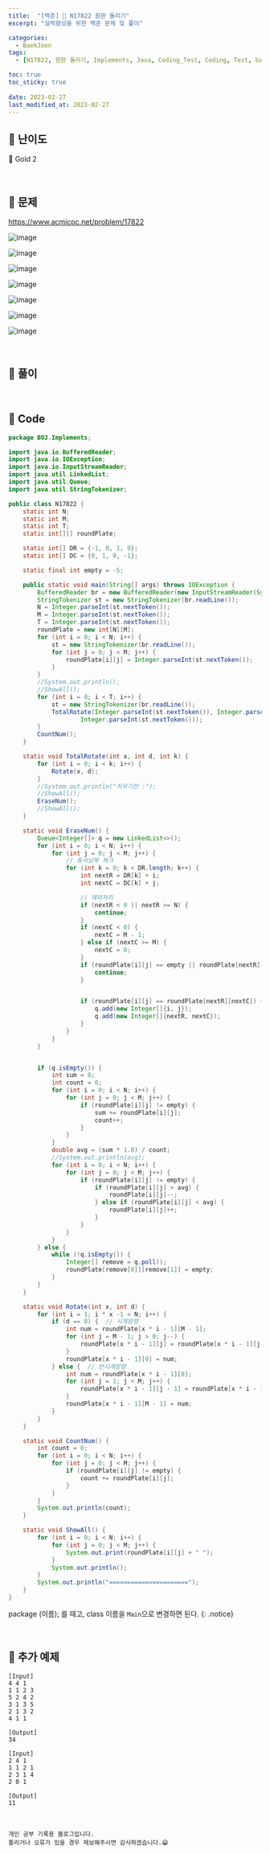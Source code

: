 ```yaml
---
title:  "[백준] 🥇 N17822 원판 돌리기"
excerpt: "실력향상을 위한 백준 문제 및 풀이"

categories:
  - BaekJoon
tags:
  - [N17822, 원판 돌리기, Implements, Java, Coding_Test, Coding, Test, baekJoon, 백준]

toc: true
toc_sticky: true
 
date: 2023-02-27
last_modified_at: 2023-02-27
---
```


## 📌 난이도

  🥇 Gold 2

<br>

## 📌 문제

<https://www.acmicpc.net/problem/17822>

![image](https://user-images.githubusercontent.com/37824506/221543705-808e41a6-1def-4818-b0b0-767fd749ab09.png)

![image](https://user-images.githubusercontent.com/37824506/221543781-a8e86999-4b4a-4e99-8126-0155079e0789.png)

![image](https://user-images.githubusercontent.com/37824506/221543824-c9205dbb-ea53-41fe-8c37-729b07c2d92c.png)

![image](https://user-images.githubusercontent.com/37824506/221543877-c9c89a07-a68c-4bdb-b144-53e6c3fcf76c.png)

![image](https://user-images.githubusercontent.com/37824506/221543937-0bdaee98-2118-4403-9835-d4a7d1ae5a55.png)

![image](https://user-images.githubusercontent.com/37824506/221543979-424a7c5e-59e4-4a09-b398-0801fc3d3576.png)

![image](https://user-images.githubusercontent.com/37824506/221544050-bca2c36f-a276-4e2d-8172-90e0c820ffad.png)




<br>

## 📌 풀이




<br>

## 📌 Code

```java
package BOJ.Implements;

import java.io.BufferedReader;
import java.io.IOException;
import java.io.InputStreamReader;
import java.util.LinkedList;
import java.util.Queue;
import java.util.StringTokenizer;

public class N17822 {
    static int N;
    static int M;
    static int T;
    static int[][] roundPlate;

    static int[] DR = {-1, 0, 1, 0};
    static int[] DC = {0, 1, 0, -1};

    static final int empty = -5;

    public static void main(String[] args) throws IOException {
        BufferedReader br = new BufferedReader(new InputStreamReader(System.in));
        StringTokenizer st = new StringTokenizer(br.readLine());
        N = Integer.parseInt(st.nextToken());
        M = Integer.parseInt(st.nextToken());
        T = Integer.parseInt(st.nextToken());
        roundPlate = new int[N][M];
        for (int i = 0; i < N; i++) {
            st = new StringTokenizer(br.readLine());
            for (int j = 0; j < M; j++) {
                roundPlate[i][j] = Integer.parseInt(st.nextToken());
            }
        }
        //System.out.println();
        //ShowAll();
        for (int i = 0; i < T; i++) {
            st = new StringTokenizer(br.readLine());
            TotalRotate(Integer.parseInt(st.nextToken()), Integer.parseInt(st.nextToken()),
                    Integer.parseInt(st.nextToken()));
        }
        CountNum();
    }

    static void TotalRotate(int x, int d, int k) {
        for (int i = 0; i < k; i++) {
            Rotate(x, d);
        }
        //System.out.println("지우기전 :");
        //ShowAll();
        EraseNum();
        //ShowAll();
    }

    static void EraseNum() {
        Queue<Integer[]> q = new LinkedList<>();
        for (int i = 0; i < N; i++) {
            for (int j = 0; j < M; j++) {
                // 동서남북 체크
                for (int k = 0; k < DR.length; k++) {
                    int nextR = DR[k] + i;
                    int nextC = DC[k] + j;

                    // 예외처리
                    if (nextR < 0 || nextR >= N) {
                        continue;
                    }
                    if (nextC < 0) {
                        nextC = M - 1;
                    } else if (nextC >= M) {
                        nextC = 0;
                    }
                    if (roundPlate[i][j] == empty || roundPlate[nextR][nextC] == empty) {
                        continue;
                    }


                    if (roundPlate[i][j] == roundPlate[nextR][nextC]) {
                        q.add(new Integer[]{i, j});
                        q.add(new Integer[]{nextR, nextC});
                    }
                }
            }
        }


        if (q.isEmpty()) {
            int sum = 0;
            int count = 0;
            for (int i = 0; i < N; i++) {
                for (int j = 0; j < M; j++) {
                    if (roundPlate[i][j] != empty) {
                        sum += roundPlate[i][j];
                        count++;
                    }
                }
            }
            double avg = (sum * 1.0) / count;
            //System.out.println(avg);
            for (int i = 0; i < N; i++) {
                for (int j = 0; j < M; j++) {
                    if (roundPlate[i][j] != empty) {
                        if (roundPlate[i][j] > avg) {
                            roundPlate[i][j]--;
                        } else if (roundPlate[i][j] < avg) {
                            roundPlate[i][j]++;
                        }
                    }
                }
            }
        } else {
            while (!q.isEmpty()) {
                Integer[] remove = q.poll();
                roundPlate[remove[0]][remove[1]] = empty;
            }
        }
    }

    static void Rotate(int x, int d) {
        for (int i = 1; i * x -1 < N; i++) {
            if (d == 0) {  // 시계방향
                int num = roundPlate[x * i - 1][M - 1];
                for (int j = M - 1; j > 0; j--) {
                    roundPlate[x * i - 1][j] = roundPlate[x * i - 1][j - 1];
                }
                roundPlate[x * i - 1][0] = num;
            } else {  // 반시계방향
                int num = roundPlate[x * i - 1][0];
                for (int j = 1; j < M; j++) {
                    roundPlate[x * i - 1][j - 1] = roundPlate[x * i - 1][j];
                }
                roundPlate[x * i - 1][M - 1] = num;
            }
        }
    }

    static void CountNum() {
        int count = 0;
        for (int i = 0; i < N; i++) {
            for (int j = 0; j < M; j++) {
                if (roundPlate[i][j] != empty) {
                    count += roundPlate[i][j];
                }
            }
        }
        System.out.println(count);
    }

    static void ShowAll() {
        for (int i = 0; i < N; i++) {
            for (int j = 0; j < M; j++) {
                System.out.print(roundPlate[i][j] + " ");
            }
            System.out.println();
        }
        System.out.println("======================");
    }
}
```


package (이름); 를 때고, class 이름을 `Main`으로 변경하면 된다.
{: .notice} 

<br>

## 📌 추가 예제

```
[Input]
4 4 1
1 1 2 3
5 2 4 2
3 1 3 5
2 1 3 2
4 1 1

[Output]
34
```

```
[Input]
2 4 1
1 1 2 1
2 3 1 4
2 0 1

[Output]
11
```

<br>

    개인 공부 기록용 블로그입니다.
    틀리거나 오류가 있을 경우 제보해주시면 감사하겠습니다.😁